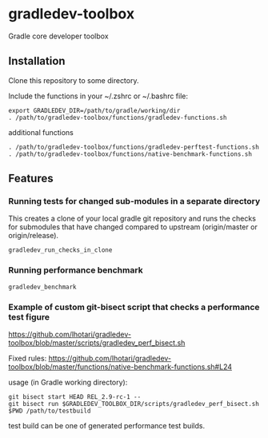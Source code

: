 # gradledev-toolbox
Gradle core developer toolbox

## Installation

Clone this repository to some directory.

Include the functions in your ~/.zshrc or ~/.bashrc file:
```
export GRADLEDEV_DIR=/path/to/gradle/working/dir
. /path/to/gradledev-toolbox/functions/gradledev-functions.sh
```
additional functions
```
. /path/to/gradledev-toolbox/functions/gradledev-perftest-functions.sh
. /path/to/gradledev-toolbox/functions/native-benchmark-functions.sh
```

## Features

### Running tests for changed sub-modules in a separate directory

This creates a clone of your local gradle git repository and runs the checks for submodules that have changed compared to upstream (origin/master or origin/release).
```
gradledev_run_checks_in_clone
```

### Running performance benchmark

```
gradledev_benchmark
```

### Example of custom git-bisect script that checks a performance test figure

https://github.com/lhotari/gradledev-toolbox/blob/master/scripts/gradledev_perf_bisect.sh

Fixed rules: https://github.com/lhotari/gradledev-toolbox/blob/master/functions/native-benchmark-functions.sh#L24

usage (in Gradle working directory):
```
git bisect start HEAD REL_2.9-rc-1 --
git bisect run $GRADLEDEV_TOOLBOX_DIR/scripts/gradledev_perf_bisect.sh $PWD /path/to/testbuild
```
test build can be one of generated performance test builds.






